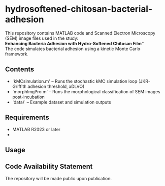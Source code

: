 # hydrosoftened-chitosan-bacterial-adhesion

This repository contains MATLAB code and Scanned Electron Microscopy (SEM) image files used in the study:  
**Enhancing Bacteria Adhesion with Hydro-Softened Chitosan Film"**  
The code simulates bacterial adhesion using a kinetic Monte Carlo framework.

## Contents

- 'kMCsimulation.m' – Runs the stochastic kMC simulation loop (JKR-Griffith adhesion threshold, xDLVO)
- 'morphImgPro.m' – Runs the morphological classification of SEM images post-incubation
- 'data/' – Example dataset and simulation outputs

## Requirements

- MATLAB R2023 or later
- 

## Usage 

## Code Availability Statement 

The repository will be made public upon publication.
